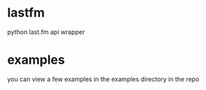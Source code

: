 # lastfm

python last.fm api wrapper

# examples

you can view a few examples in the examples directory in the repo
